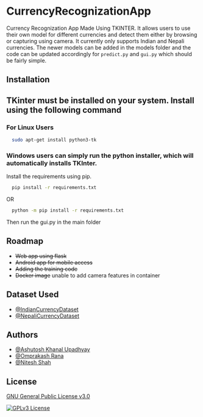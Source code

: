 
# CurrencyRecognizationApp

Currency Recognization App Made Using TKINTER. It allows users to use their own model for different currencies and detect them either by browsing or capturing using camera.
It currently only supports Indian and Nepali currencies. The newer models can be added in the models folder and the code can be updated accordingly for ```predict.py``` and ```gui.py``` which should be fairly simple.

## Installation

## TKinter must be installed on your system. Install using the following command

### For Linux Users
```bash
  sudo apt-get install python3-tk
```

### Windows users can simply run the python installer, which will automatically installs TKInter.

Install the requirements using pip.

```bash
  pip install -r requirements.txt
```
OR

```bash
  python -m pip install -r requirements.txt
```
Then run the gui.py in the main folder

## Roadmap
- ~~Web app using flask~~
- ~~Android app for mobile access~~
- ~~Adding the training code~~
- ~~Docker image~~ unable to add camera features in container

## Dataset Used
- [@IndianCurrencyDataset](https://www.kaggle.com/datasets/uashutoshk/indian-currrency-dataset)
- [@NepaliCurrencyDataset](https://www.kaggle.com/datasets/uashutoshk/nepali-currency-dataset)

## Authors
- [@Ashutosh Khanal Upadhyay](https://github.com/asup20cs)
- [@Omprakash Rana](https://github.com/Omprakash7171)
- [@Nitesh Shah](https://github.com/NiteshShah1999)

## License
[GNU General Public License v3.0](https://choosealicense.com/licenses/gpl-3.0/)

[![GPLv3 License](https://img.shields.io/badge/License-GPL%20v3-yellow.svg)](https://opensource.org/licenses/)
